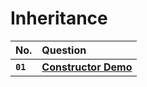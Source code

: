 # **Inheritance**

| No.      | Question   |
| :------- | :--------- |
| **`01`** | [**Constructor Demo**](https://github.com/nayanR3/SkillMineCodes/blob/master/SkillMineCodes/OOPS/Constructor/Demo.cs) |